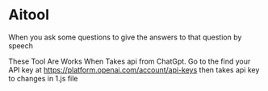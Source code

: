 # Aitool
When you ask some questions to give the answers to that question by speech

These Tool Are Works When Takes  api from ChatGpt.
Go to the  find your API key at https://platform.openai.com/account/api-keys
then takes api key to changes in 1.js file 
